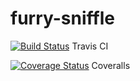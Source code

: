 # furry-sniffle

[![Build Status](https://travis-ci.org/Socialate/furry-sniffle.png?branch=master)](https://travis-ci.org/{Socialate}/{furry-sniffle}) Travis CI

[![Coverage Status](https://coveralls.io/repos/github/Socialate/furry-sniffle/badge.svg)](https://coveralls.io/github/Socialate/furry-sniffle) Coveralls
